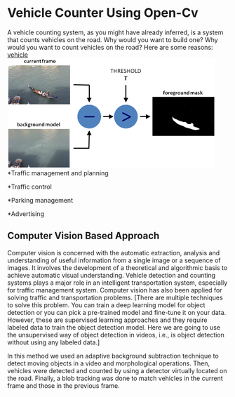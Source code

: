 # Vehicle Counter Using Open-Cv 
A vehicle counting system, as you might have already inferred, is a system that counts vehicles on the road. Why would you want to build one? Why would you want to count vehicles on the road? Here are some reasons: 
[vehicle](https://opensourcelibs.com/lib/multitarget-tracker)
<img src="https://github.com/mohan-mathew/vehicle-counter-python/blob/main/0_iNYtQubKAtK0OGG5.png" alt="My cool logo"/>
*Traffic management and planning 

*Traffic control 

*Parking management 

*Advertising 
## Computer Vision Based Approach
Computer vision is concerned with the automatic extraction, analysis and understanding of useful information from a single image or a sequence of images. It involves the development of a theoretical and algorithmic basis to achieve automatic visual understanding. Vehicle detection and counting systems plays a major role in an intelligent transportation system, especially for traffic management system. Computer vision has also been applied for solving traffic and transportation problems. [There are multiple techniques to solve this problem. You can train a deep learning model for object detection or you can pick a pre-trained model and fine-tune it on your data. However, these are supervised learning approaches and they require labeled data to train the object detection model. Here we are going to use the unsupervised way of object detection in videos, i.e., is object detection without using any labeled data.] 

In this method we used an adaptive background subtraction technique to detect moving objects in a video and morphological operations. Then, vehicles were detected and counted by using a detector virtually located on the road. Finally, a blob tracking was done to match vehicles in the current frame and those in the previous frame.
